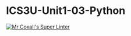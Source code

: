 # ICS3U-Unit1-03-Python

[![Mr Coxall's Super Linter](https://github.com/Feyi-Akomolafe/ICS3U-Unit1-03-Python/workflows/Mr%20Coxall's%20Super%20Linter/badge.svg)](https://github.com/Feyi-Akomolafe/Feyi-Akomolafe/ICS3U-Unit1-03-Python/actions/)

